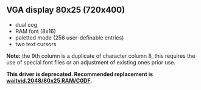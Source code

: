 VGA display 80x25 (720x400)
-----------------
 - dual cog
 - RAM font (8x16)
 - paletted mode (256 user-definable entries)
 - two text cursors

**Note:** the 9th column is a duplicate of character column 8, this requires the use of special font files or an adjustment of existing ones prior use.

**This driver is deprecated. Recommended replacement is [waitvid.2048/80x25 RAM/C0DF](../../80x25%20RAM/C0DF)**.
